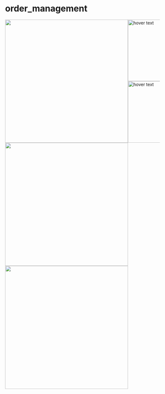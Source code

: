 # order_management
<div>
  <img src="http://leventguner.net/order_management/main_menu.png" height="400" style="float: left;" />
  <img src="http://leventguner.net/order_management/all_tables.png" height="400" style="float: left;" />
  <img src="http://leventguner.net/order_management/table.png" height="400" style="float: left;" />
</div>

<div class="row">
  <div class="column">
    <img src="http://leventguner.net/order_management/table_add_item.png" width="200" title="hover text">
  </div>
  <div class="column">
    <img src="http://leventguner.net/order_management/table_get_check.png" width="200" title="hover text">
  </div>
</div>
